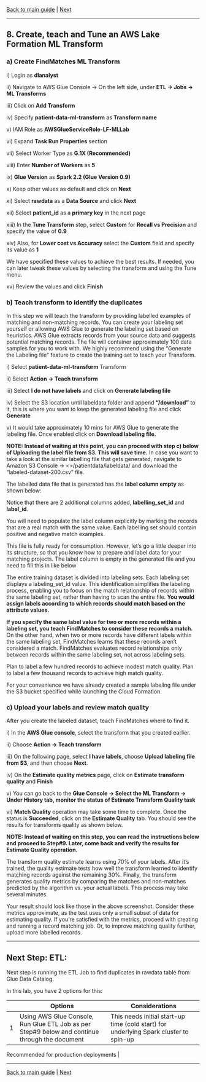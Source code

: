 [Back to main guide](../README.md) | [Next](activity9.md)
___

## 8. Create, teach and Tune an AWS Lake Formation ML Transform

### a) Create FindMatches ML Transform

i) Login as **dlanalyst**

ii) Navigate to AWS Glue Console → On the left side, under **ETL → Jobs → ML Transforms**

iii) Click on **Add Transform**

iv) Specify **patient-data-ml-transform** as **Transform name**

v) IAM Role as **AWSGlueServiceRole-LF-MLLab**

vi) Expand **Task Run Properties** section

vii) Select Worker Type as **G.1X (Recommended)** 

viii) Enter **Number of Workers** as **5** 

ix) **Glue Version** as **Spark 2.2 (Glue Version 0.9)**

x) Keep other values as default and click on **Next**

xi) Select **rawdata** as a **Data Source** and click **Next**

xii) Select **patient_id** as a **primary key** in the next page

xiii) In the **Tune Transform** step, select **Custom** for **Recall vs Precision** and specify the value of **0.9**

xiv) Also, for **Lower cost vs Accuracy** select the **Custom** field and specify its value as **1**

We have specified these values to achieve the best results. If needed, you can later tweak these values by selecting the transform and using the Tune menu.

xv) Review the values and click **Finish**

### b) Teach transform to identify the duplicates
In this step we will teach the transform by providing labelled examples of matching and non-matching records. 
You can create your labeling set yourself or allowing AWS Glue to generate the labeling set based on heuristics.
AWS Glue extracts records from your source data and suggests potential matching records. The file will container approximately 100 data samples for you to work with. We highly recommend using the “Generate the Labeling file” feature to create the training set to teach your Transform.

i) Select **patient-data-ml-transform** Transform

ii) Select **Action → Teach transform**

iii) Select **I do not have labels** and click on **Generate labeling file**

iv) Select the S3 location until labeldata folder and append **“/download”** to it, this is where you want to keep the generated labeling file and click **Generate**

v) It would take approximately 10 mins for AWS Glue to generate the labeling file. Once enabled click on **Download labeling file.**

**NOTE: Instead of waiting at this point, you can proceed with step c) below of Uploading the label file from S3. This will save time.**
In case you want to take a look at the similar labelling file that gets generated, navigate to Amazon S3 Console → <<S3Bucket>>/patientdata/labeldata/ and download the “labeled-dataset-200.csv” file.

The labelled data file that is generated has the **label column empty** as shown below:

Notice that there are 2 additional columns added, **labelling_set_id** and **label_id**.

You will need to populate the label column explicitly by marking the records that are a real match with the same value. Each labelling set should contain positive and negative match examples.

This file is fully ready for consumption. However, let’s go a little deeper into its structure, so that you know how to prepare and label data for your matching projects. The label column is empty in the generated file and you need to fill this in like below

The entire training dataset is divided into labeling sets. Each labeling set displays a labeling_set_id value. This identification simplifies the labeling process, enabling you to focus on the match relationship of records within the same labeling set, rather than having to scan the entire file. **You would assign labels according to which records should match based on the attribute values.**

**If you specify the same label value for two or more records within a labeling set, you teach FindMatches to consider these records a match.** On the other hand, when two or more records have different labels within the same labeling set, FindMatches learns that these records aren’t considered a match. FindMatches evaluates record relationships only between records within the same labeling set, not across labeling sets.

Plan to label a few hundred records to achieve modest match quality. Plan to label a few thousand records to achieve high match quality.

For your convenience we have already created a sample labeling file under the S3 bucket specified while launching the Cloud Formation.

### c) Upload your labels and review match quality

After you create the labeled dataset, teach FindMatches where to find it.

i) In the **AWS Glue console**, select the transform that you created earlier.

ii) Choose **Action → Teach transform** 

iii) On the following page, select **I have labels**, choose **Upload labeling file from S3**, and then choose **Next**.

iv) On the **Estimate quality metrics** page, click on **Estimate transform quality** and **Finish**

v) You can go back to the **Glue Console -> Select the ML Transform → Under History tab, monitor the status of Estimate Transform Quality task**

vi) **Match Quality** operation may take some time to complete. Once the status is **Succeeded**, click on the **Estimate Quality** tab. You should see the results for transforms quality as shown below.

**NOTE: Instead of waiting on this step, you can read the instructions below and proceed to Step#9. Later, come back and verify the results for Estimate Quality operation.**

The transform quality estimate learns using 70% of your labels. After it’s trained, the quality estimate tests how well the transform learned to identify matching records against the remaining 30%. Finally, the transform generates quality metrics by comparing the matches and non-matches predicted by the algorithm vs. your actual labels. This process may take several minutes.

Your result should look like those in the above screenshot. Consider these metrics approximate, as the test uses only a small subset of data for estimating quality. If you’re satisfied with the metrics, proceed with creating and running a record matching job. Or, to improve matching quality further, upload more labelled records.

___

## Next Step: ETL:

Next step is running the ETL Job to find duplicates in rawdata table from Glue Data Catalog.

In this lab, you have 2 options for this:

|   | Options | Considerations |
| --- | ------ | ------ |
| 1 | Using AWS Glue Console, Run Glue ETL Job as per Step#9 below and continue through the document | This needs initial start-up time (cold start) for underlying Spark cluster to spin-up 

Recommended for production deployments |



___

[Back to main guide](../README.md) | [Next](activity9.md)
